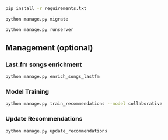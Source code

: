 ```bash
pip install -r requirements.txt
```

```bash
python manage.py migrate
```

```bash
python manage.py runserver
```

## Management (optional)

### Last.fm songs enrichment
```bash
python manage.py enrich_songs_lastfm
```

### Model Training
```bash
python manage.py train_recommendations --model collaborative
```

### Update Recommendations
```bash
python manage.py update_recommendations
```
